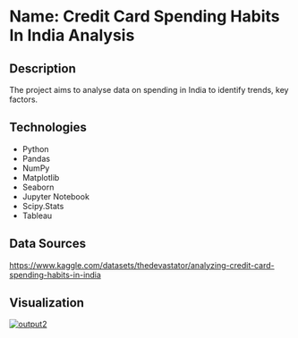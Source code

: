 # Name: Credit Card Spending Habits In India Analysis

## Description
The project aims to analyse data on spending in India to identify trends, key factors.

## Technologies
- Python
- Pandas
- NumPy
- Matplotlib
- Seaborn
- Jupyter Notebook
- Scipy.Stats
- Tableau
  
## Data Sources
https://www.kaggle.com/datasets/thedevastator/analyzing-credit-card-spending-habits-in-india

## Visualization
<a href="https://ibb.co/42sRCrK"><img src="https://i.ibb.co/2S83R4W/output2.png" alt="output2" border="0" /></a>
